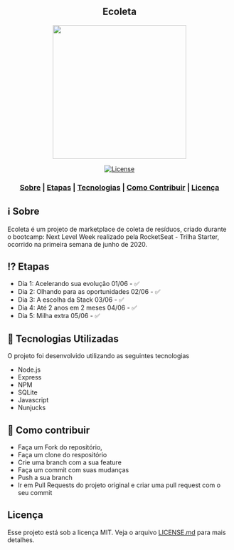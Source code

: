 <h2 align="center">
Ecoleta
</h2>

<p align="center"> 
<img src="https://github.com/viniciusveigadev/next-level-week-rocketseat/blob/master/public/assets/logo.svg" width="300" heigth="300">
</p>

<p align="center">
  <a href="LICENSE" >
<img alt="License" src="https://img.shields.io/badge/license-MIT-%23F8952D">
  </a>
</p>

<h3 align="center">  
  <a href="#information_source-sobre">Sobre</a> |
  <a href="#interrobang-motivo">Etapas</a> | 
  <a href="#rocket-tecnologias-utilizadas">Tecnologias</a> | 
  <a href="#link-como-contribuir">Como Contribuir</a> | 
  <a href="#licença">Licença</a> 
</h3>



## :information_source: Sobre

Ecoleta é um projeto de marketplace de coleta de resíduos, criado durante o bootcamp: Next Level Week realizado pela RocketSeat - Trilha Starter, ocorrido na primeira semana de junho de 2020.

## :interrobang: Etapas

- Dia 1: Acelerando sua evolução 01/06 - ✅
- Dia 2: Olhando para as oportunidades 02/06 - ✅
- Dia 3: A escolha da Stack 03/06 - ✅
- Dia 4: Até 2 anos em 2 meses 04/06 - ✅
- Dia 5: Milha extra 05/06 - ✅

## :rocket: Tecnologias Utilizadas

O projeto foi desenvolvido utilizando as seguintes tecnologias

- Node.js
- Express
- NPM
- SQLite
- Javascript
- Nunjucks

## :link: Como contribuir

- Faça um Fork do repositório,
- Faça um clone do respositório
- Crie uma branch com a sua feature
- Faça um commit com suas mudanças
- Push a sua branch
- Ir em Pull Requests do projeto original e criar uma pull request com o seu commit

## Licença
Esse projeto está sob a licença MIT. Veja o arquivo [LICENSE.md](LICENSE) para mais detalhes.

